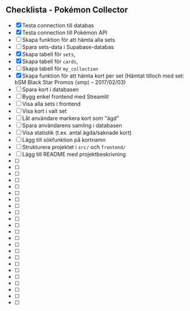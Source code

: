 ## Checklista - Pokémon Collector
- [x] Testa connection till databas
- [x] Testa connection till Pokémon API
- [ ] Skapa funktion för att hämta alla sets
- [ ] Spara sets-data i Supabase-databas
- [x] Skapa tabell för `sets`,
- [x] Skapa tabell för `cards`, 
- [ ] Skapa tabell för `my_collection`
- [x] Skapa funktion för att hämta kort per set (Hämtat tilloch med set: bSM Black Star Promos (smp) – 2017/02/03)
- [ ] Spara kort i databasen
- [ ] Bygg enkel frontend med Streamlit
- [ ] Visa alla sets i frontend
- [ ] Visa kort i valt set
- [ ] Låt användare markera kort som "ägd"
- [ ] Spara användarens samling i databasen
- [ ] Visa statistik (t.ex. antal ägda/saknade kort)
- [ ] Lägg till sökfunktion på kortnamn
- [ ] Strukturera projektet i `src/` och `frontend/`
- [ ] Lägg till README med projektbeskrivning
- [ ] 
- [ ] 
- [ ] 
- [ ] 
- [ ] 
- [ ] 
- [ ] 
- [ ] 
- [ ] 
- [ ] 
- [ ] 
- [ ] 
- [ ] 
- [ ] 
- [ ] 
- [ ] 
- [ ] 
- [ ] 
- [ ] 
- [ ] 
- [ ] 
- [ ] 
- [ ] 